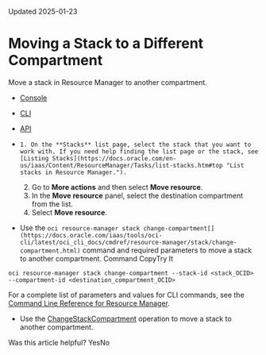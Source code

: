 Updated 2025-01-23
# Moving a Stack to a Different Compartment
Move a stack in Resource Manager to another compartment.
  * [Console](https://docs.oracle.com/en-us/iaas/Content/ResourceManager/Tasks/change-compartment-stack.htm)
  * [CLI](https://docs.oracle.com/en-us/iaas/Content/ResourceManager/Tasks/change-compartment-stack.htm)
  * [API](https://docs.oracle.com/en-us/iaas/Content/ResourceManager/Tasks/change-compartment-stack.htm)


  *     1. On the **Stacks** list page, select the stack that you want to work with. If you need help finding the list page or the stack, see [Listing Stacks](https://docs.oracle.com/en-us/iaas/Content/ResourceManager/Tasks/list-stacks.htm#top "List stacks in Resource Manager.").
    2. Go to **More actions** and then select **Move resource**.
    3. In the **Move resource** panel, select the destination compartment from the list.
    4. Select **Move resource**.
  * Use the `oci resource-manager stack change-compartment[](https://docs.oracle.com/iaas/tools/oci-cli/latest/oci_cli_docs/cmdref/resource-manager/stack/change-compartment.html)` command and required parameters to move a stack to another compartment.
Command
CopyTry It
```
oci resource-manager stack change-compartment --stack-id <stack_OCID> --compartment-id <destination_compartment_OCID>
```

For a complete list of parameters and values for CLI commands, see the [Command Line Reference for Resource Manager](https://docs.oracle.com/iaas/tools/oci-cli/latest/oci_cli_docs/cmdref/resource-manager.html).
  * Use the [ChangeStackCompartment](https://docs.oracle.com/iaas/api/#/en/resourcemanager/latest/Stack/ChangeStackCompartment) operation to move a stack to another compartment.


Was this article helpful?
YesNo

